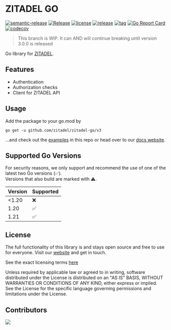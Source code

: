# ZITADEL GO

[![semantic-release](https://img.shields.io/badge/%20%20%F0%9F%93%A6%F0%9F%9A%80-semantic--release-e10079.svg)](https://github.com/semantic-release/semantic-release)
[![Release](https://github.com/zitadel/zitadel-go/workflows/Release/badge.svg)](https://github.com/zitadel/zitadel-go/actions)
[![license](https://badgen.net/github/license/zitadel/zitadel-go/)](https://github.com/zitadel/zitadel-go/blob/main/LICENSE)
[![release](https://badgen.net/github/release/zitadel/zitadel-go/stable)](https://github.com/zitadel/zitadel-go/releases)
[![tag](https://badgen.net/github/tag/zitadel/zitadel-go)](https://github.com/zitadel/zitadel-go/tags)
[![Go Report Card](https://goreportcard.com/badge/github.com/zitadel/zitadel-go)](https://goreportcard.com/report/github.com/zitadel/zitadel-go)
[![codecov](https://codecov.io/gh/zitadel/zitadel-go/branch/main/graph/badge.svg)](https://codecov.io/gh/zitadel/zitadel-go)

> This branch is WIP. It can AND will continue breaking until version 3.0.0 is released

Go library for [ZITADEL](https://github.com/zitadel/zitadel).

## Features 

 - Authentication
 - Authorization checks
 - Client for ZITADEL API

## Usage

Add the package to your go.mod by

```
go get -u github.com/zitadel/zitadel-go/v3
```

...and check out the [examples](./example) in this repo or head over to our [docs website](https://zitadel.com/docs/guides/start/quickstart).

## Supported Go Versions

For security reasons, we only support and recommend the use of one of the latest two Go versions (:white_check_mark:).  
Versions that also build are marked with :warning:.

| Version | Supported          |
|---------|--------------------|
| <1.20   | :x:                |
| 1.20    | :white_check_mark: |
| 1.21    | :white_check_mark: |

## License

The full functionality of this library is and stays open source and free to use for everyone. Visit our [website](https://zitadel.com) and get in touch.

See the exact licensing terms [here](./LICENSE)

Unless required by applicable law or agreed to in writing, software distributed under the License is distributed on an "AS IS" BASIS, WITHOUT WARRANTIES OR CONDITIONS OF ANY KIND, either express or implied. See the License for the specific language governing permissions and limitations under the License.

## Contributors

<a href="https://github.com/zitadel/zitadel-go/graphs/contributors">
  <img src="https://contrib.rocks/image?repo=zitadel/zitadel-go" />
</a>

